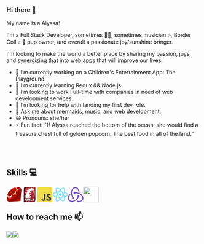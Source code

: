 ### Hi there 👋 

My name is a Alyssa!

I'm a Full Stack Developer, sometimes 🧜‍♀️, sometimes musician 🎶, Border Collie 🐶 pup owner, <Yogi /> and overall a passionate joy/sunshine bringer.

I'm looking to make the world a better place by sharing my passion, joys, and synergizing that into web apps that will improve our lives.

<!--
**chirptotheeast/chirptotheeast** is a ✨ _special_ ✨ repository because its `README.md` (this file) appears on your GitHub profile.
-->

- 🔭 I’m currently working on a Children's Entertainment App: The Playground.
- 🌱 I’m currently learning Redux && Node.js.
- 👯 I’m looking to work Full-time with companies in need of web development services.
- 🤔 I’m looking for help with landing my first dev role.
- 💬 Ask me about mermaids, music, and web development.
- 😄 Pronouns: she/her
- ⚡ Fun fact: "If Alyssa reached the bottom of the ocean, she would find a treasure chest full of golden popcorn. The best food in all of the land."

<br />
<br />

## Skills 💻  ##
<img align="left" src="https://raw.githubusercontent.com/devicons/devicon/master/icons/ruby/ruby-original.svg" height="40" width="40" style="max-width:100%;">

<img align="left" src="https://raw.githubusercontent.com/devicons/devicon/master/icons/rails/rails-original-wordmark.svg" height="40" width="40" style="max-width:100%;">

<img align="left" src="https://raw.githubusercontent.com/devicons/devicon/master/icons/javascript/javascript-original.svg" height="40" width="40" style="max-width:100%;">

<img align="left" src="https://raw.githubusercontent.com/devicons/devicon/master/icons/react/react-original.svg" height="40" width="40" style="max-width:100%;">

<img align="left" src="https://raw.githubusercontent.com/devicons/devicon/master/icons/redux/redux-original.svg" height="40" width="40" style="max-width:100%;">

<img align="left" src="https://www.vectorlogo.zone/logos/tailwindcss/tailwindcss-icon.svg" height="40" width="40" style="max-width:100%;">

<br />
<br />


## How to reach me 📫 

<a href="https://www.linkedin.com/in/alyssa-easterly/" rel="nofollow">
  <img align="left" src="https://img.shields.io/badge/LinkedIn-0077B5?style=for-the-badge&logo=linkedin&logoColor=white" >
</a>
  
<a href="https://alyssa-e-easterly.medium.com/" rel="nofollow">
  <img align="left" src="https://img.shields.io/badge/Medium-12100E?style=for-the-badge&logo=medium&logoColor=white">
</a>

